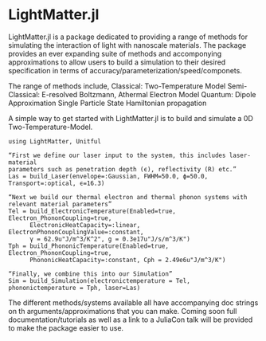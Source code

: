# LightMatter.jl
 
LightMatter.jl is a package dedicated to providing a range of methods for 
simulating the interaction of light with nanoscale materials. The package
provides an ever expanding suite of methods and accomponying approximations
to allow users to build a simulation to their desired specification in terms
of accuracy/parameterization/speed/componets.

The range of methods include,
Classical: Two-Temperature Model
Semi-Classical: E-resolved Boltzmann, Athermal Electron Model
Quantum: Dipole Approximation Single Particle State Hamiltonian propagation

A simple way to get started with LightMatter.jl is to build and simulate a
0D Two-Temperature-Model.
```
using LightMatter, Unitful

“First we define our laser input to the system, this includes laser-material 
parameters such as penetration depth (ϵ), reflectivity (R) etc.”
Las = build_Laser(envelope=:Gaussian, FWHM=50.0, ϕ=50.0, Transport=:optical, ϵ=16.3)

“Next we build our thermal electron and thermal phonon systems with relevant material parameters”
Tel = build_ElectronicTemperature(Enabled=true, Electron_PhononCoupling=true, 
      ElectronicHeatCapacity=:linear, ElectronPhononCouplingValue=:constant, 
      γ = 62.9u"J/m^3/K^2", g = 0.3e17u"J/s/m^3/K")
Tph = build_PhononicTemperature(Enabled=true, Electron_PhononCoupling=true, 
      PhononicHeatCapacity=:constant, Cph = 2.49e6u"J/m^3/K")

“Finally, we combine this into our Simulation”
Sim = build_Simulation(electronictemperature = Tel, phononictemperature = Tph, laser=Las) 
```

The different methods/systems available all have accompanying doc strings on th
arguments/approximations that you can make. 
Coming soon full documentation/tutorials as well as a link to a JuliaCon talk will be
provided to make the package easier to use. 